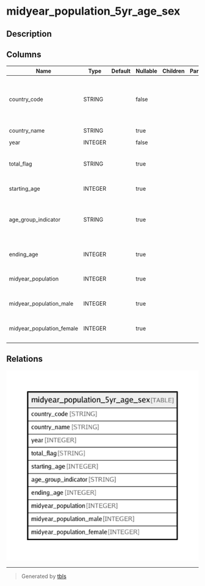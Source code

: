 # midyear_population_5yr_age_sex

## Description

## Columns

| Name | Type | Default | Nullable | Children | Parents | Description |
| ---- | ---- | ------- | -------- | -------- | ------- | ------- |
| country_code | STRING |  | false |  |  | Federal Information Processing Standard (FIPS) country/area code |
| country_name | STRING |  | true |  |  | Country or area name |
| year | INTEGER |  | false |  |  | Year |
| total_flag | STRING |  | true |  |  | Total flag: "*"=Total, all ages; "A"=Individual age group |
| starting_age | INTEGER |  | true |  |  | Starting age (0 to 100) |
| age_group_indicator | STRING |  | true |  |  | Age group indicator: "-"=5-year age group; "+"=open-ended age group |
| ending_age | INTEGER |  | true |  |  | Ending age (4 to 99; set to 0 if G="+") |
| midyear_population | INTEGER |  | true |  |  | Both sexes midyear population in the age group |
| midyear_population_male | INTEGER |  | true |  |  | Male midyear population in the age group |
| midyear_population_female | INTEGER |  | true |  |  | Female midyear population in the age group |

## Relations

![er](midyear_population_5yr_age_sex.png)

---

> Generated by [tbls](https://github.com/k1LoW/tbls)
